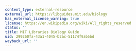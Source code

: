 ```yaml
---
content_type: external-resource
external_url: https://libguides.mit.edu/biology
has_external_license_warning: true
license: https://en.wikipedia.org/wiki/All_rights_reserved
status: ''
title: MIT Libraries Biology Guide
uid: 299260fa-43a1-4045-b2ac-51174f9ab6bd
wayback_url: ''
---
```

